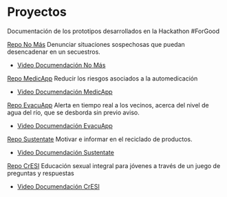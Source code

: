 # Proyectos
Documentación de los prototipos desarrollados en la Hackathon #ForGood

[Repo No Más](https://github.com/Devs4good/nomas)
Denunciar situaciones sospechosas que puedan desencadenar en un secuestros.
 - [Video Documendación No Más](https://youtu.be/S71KHN0Lq28)
 

[Repo MedicApp](https://github.com/Devs4good/medicapp)
Reducir los riesgos asociados a la automedicación
 - [Video Documendación MedicApp](https://youtu.be/pd0MyvBSJ0E)
 

[Repo EvacuApp](https://github.com/Devs4good/evacuapp)
Alerta en tiempo real a los vecinos, acerca del nivel de agua del río, que se desborda sin previo aviso.
 - [Video Documendación EvacuApp](https://youtu.be/_4jq6WLvat4)
 

[Repo Sustentate](https://github.com/Devs4good/sustentate)
 Motivar e informar en el reciclado de productos.
 - [Video Documendación Sustentate](https://youtu.be/C2VJ7Fz0o6A)
 

[Repo CrESI](https://github.com/Devs4good/cresi)
Educación sexual integral para jóvenes a través de un juego de preguntas y respuestas
 - [Video Documendación CrESI](https://youtu.be/Z8v3gIoG6ww)
 



